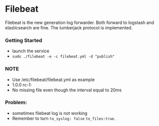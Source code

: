 # Filebeat
Filebeat is the new generation log forwarder. Both forward to logstash and elasticsearch are fine.
The lumberjack protocol is implemented.

### Getting Started
* launch the service
 * `sudo ./filebeat -e -c filebeat.yml -d "publish"`

### NOTE
* Use /etc/filebeat/filebeat.yml as example
* 1.0.0 rc-1:
 * No missing file even though the interval equal to 20ms
### Problem:
* sometimes filebeat log is not working
 * Remember to turn `to_syslog: false` `to_files:true`.